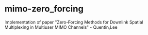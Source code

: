 # mimo-zero_forcing
Implementation of paper "Zero-Forcing Methods for Downlink Spatial Multiplexing in Multiuser MIMO Channels" - Quentin,Lee
